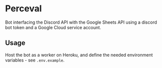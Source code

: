 # Perceval
Bot interfacing the Discord API with the Google Sheets API using a discord bot token and a Google Cloud service account.

## Usage
Host the bot as a worker on Heroku, and define the needed environment variables - see `.env.example`.
